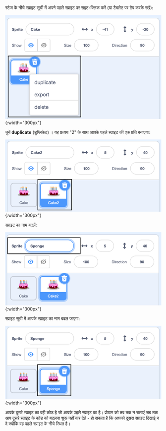 स्टेज के नीचे स्प्राइट सूची में अपने पहले स्प्राइट पर राइट-क्लिक करें (या टैबलेट पर टैप करके रखें):

![स्प्राइट सूची, जिसमें पहला स्प्राइट हाइलाइट किया गया है और एक पॉप-अप मेनू है जिसमें 'duplicate' (डुप्लिकेट), 'export' (एक्सपोर्ट) और 'delete' (डिलीट) विकल्प दिखाई दे रहे हैं।](images/challenge1-right-click-sprite.png){:width="300px"}

चुनें **duplicate** (डुप्लिकेट) । यह प्रत्यय "2" के साथ आपके पहले स्प्राइट की एक प्रति बनाएगा:

![पहली स्प्राइट और डुप्लीकेट स्प्राइट दिखाने वाली स्प्राइट सूची।](images/challenge1-duplicate-sprite.png){:width="300px"}

स्प्राइट का नाम बदलें:

![स्प्राइट फलक, जिसमें 'Sprite' फ़ील्ड हाइलाइट किया गया है।](images/challenge1-rename-sprite.png){:width="300px"}

स्प्राइट सूची में आपके स्प्राइट का नाम बदल जाएगा:

![नए नाम के साथ डुप्लीकेट स्प्राइट दिखाने वाली स्प्राइट सूची।](images/challenge1-sprite-list.png){:width="300px"}

आपके दूसरे स्प्राइट का वही कोड है जो आपके पहले स्प्राइट का है। प्रोग्राम को तब तक न चलाएं जब तक आप दूसरे स्प्राइट के कोड को बदलना शुरू नहीं कर देते - हो सकता है कि आपको दूसरा स्प्राइट दिखाई न दे क्योंकि वह पहले स्प्राइट के नीचे स्थित है।
